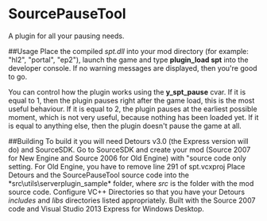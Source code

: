 SourcePauseTool
===============

A plugin for all your pausing needs.

##Usage
Place the compiled *spt.dll* into your mod directory (for example: "hl2", "portal", "ep2"), launch the game and type **plugin_load spt** into the developer console. If no warning messages are displayed, then you're good to go.

You can control how the plugin works using the **y_spt_pause** cvar. If it is equal to 1, then the plugin pauses right after the game load, this is the most useful behaviour. If it is equal to 2, the plugin pauses at the earliest possible moment, which is not very useful, because nothing has been loaded yet. If it is equal to anything else, then the plugin doesn't pause the game at all.

##Building
To build it you will need Detours v3.0 (the Express version will do) and SourceSDK.
Go to SourceSDK and create your mod (Source 2007 for New Engine and Source 2006 for Old Engine) with "source code only setting.
For Old Engine, you have to remove line 291 of spt.vcxproj
Place Detours and the SourcePauseTool source code into the *src\utils\serverplugin_sample\* folder, where *src* is the folder with the mod source code. Configure VC++ Directories so that you have your Detours *includes* and *libs* directories listed appropriately.
Built with the Source 2007 code and Visual Studio 2013 Express for Windows Desktop.
